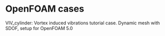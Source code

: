 # OpenFOAM cases

VIV_cylinder:    Vortex induced vibrations tutorial case. Dynamic mesh with SDOF, setup for OpenFOAM 5.0

